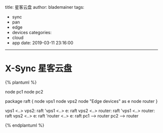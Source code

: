 title: 星客云盘
author: blademainer
tags:
  - sync
  - pan
  - edge
  - devices
categories:
  - cloud
  - app
date: 2019-03-11 23:16:00
---
# X-Sync 星客云盘

{% plantuml %}

node pc1
node pc2

package raft {
    node vps1
    node vps2
    node "Edge devices" as e
    node router
}

vps1 <..> vps2: raft
'vps1 <..> e: raft
vps2 <..> router: raft
'vps1 <..> router: raft
vps2 <..> e: raft
'router <..> e: raft
pc1 --> router
pc2 --> router

{% endplantuml %}